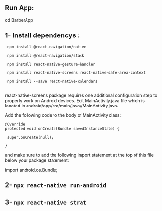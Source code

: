 ## Run App:

cd BarberApp

## 1- Install dependencys :
```
 npm install @react-navigation/native
 
 npm install @react-navigation/stack
 
 npm install react-native-gesture-handler
 
 npm install react-native-screens react-native-safe-area-context
 
 npm install --save react-native-calendars
 ```
  ##
 react-native-screens package requires one additional configuration step to properly work on Android devices. Edit MainActivity.java file which is located in android/app/src/main/java/<your package name>/MainActivity.java.

Add the following code to the body of MainActivity class:
 
 ```
@Override 
protected void onCreate(Bundle savedInstanceState) {
 
  super.onCreate(null);
 
}
 ``` 
 
and make sure to add the following import statement at the top of this file below your package statement:

import android.os.Bundle;
 
 ##


## 2-  ```npx react-native run-android ```

## 3-  ```npx react-native strat ```
